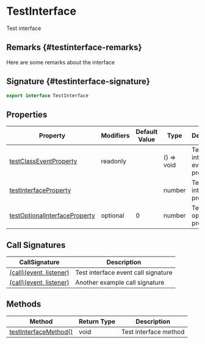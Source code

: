 # TestInterface

Test interface

## Remarks {#testinterface-remarks}

Here are some remarks about the interface

## Signature {#testinterface-signature}

```typescript
export interface TestInterface 
```

## Properties

|  Property | Modifiers | Default Value | Type | Description |
|  --- | --- | --- | --- | --- |
|  [testClassEventProperty](docs/simple-suite-test/testinterface-testclasseventproperty-propertysignature) | readonly |  | () =&gt; void | Test interface event property |
|  [testInterfaceProperty](docs/simple-suite-test/testinterface-testinterfaceproperty-propertysignature) |  |  | number | Test interface property |
|  [testOptionalInterfaceProperty](docs/simple-suite-test/testinterface-testoptionalinterfaceproperty-propertysignature) | optional | 0 | number | Test optional property |

## Call Signatures

|  CallSignature | Description |
|  --- | --- |
|  [(call)(event, listener)](docs/simple-suite-test/testinterface-_call_-callsignature) | Test interface event call signature |
|  [(call)(event, listener)](docs/simple-suite-test/testinterface-_call__1-callsignature) | Another example call signature |

## Methods

|  Method | Return Type | Description |
|  --- | --- | --- |
|  [testInterfaceMethod()](docs/simple-suite-test/testinterface-testinterfacemethod-methodsignature) | void | Test interface method |